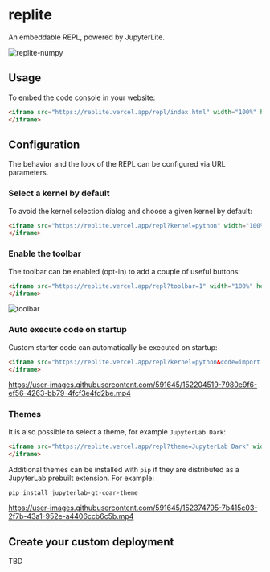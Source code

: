 # replite

An embeddable REPL, powered by JupyterLite.

![replite-numpy](https://user-images.githubusercontent.com/591645/151983925-6e5dcc1e-b9be-4f1a-91bc-330579103e78.png)

## Usage

To embed the code console in your website:

```html
<iframe src="https://replite.vercel.app/repl/index.html" width="100%" height="100%">
</iframe>
```

## Configuration

The behavior and the look of the REPL can be configured via URL parameters.

### Select a kernel by default

To avoid the kernel selection dialog and choose a given kernel by default:

```html
<iframe src="https://replite.vercel.app/repl?kernel=python" width="100%" height="100%">
</iframe>
```

### Enable the toolbar

The toolbar can be enabled (opt-in) to add a couple of useful buttons:

```html
<iframe src="https://replite.vercel.app/repl?toolbar=1" width="100%" height="100%">
</iframe>
```

![toolbar](https://user-images.githubusercontent.com/591645/152152632-af6b7020-1dc4-450b-b9c8-1d320e6fd5a5.png)

### Auto execute code on startup

Custom starter code can automatically be executed on startup:

```html
<iframe src="https://replite.vercel.app/repl?kernel=python&code=import numpy as np" width="100%" height="100%">
</iframe>
```

https://user-images.githubusercontent.com/591645/152204519-7980e9f6-ef56-4263-bb79-4fcf3e4fd2be.mp4

### Themes

It is also possible to select a theme, for example `JupyterLab Dark`:

```html
<iframe src="https://replite.vercel.app/repl?theme=JupyterLab Dark" width="100%" height="100%">
</iframe>
```

Additional themes can be installed with `pip` if they are distributed as a JupyterLab prebuilt extension. For example:

```bash
pip install jupyterlab-gt-coar-theme
```

https://user-images.githubusercontent.com/591645/152374795-7b415c03-2f7b-43a1-952e-a4406ccb6c5b.mp4

## Create your custom deployment

TBD
